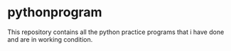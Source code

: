 # pythonprogram
This repository contains all the python practice programs that i have done and are in working condition.

